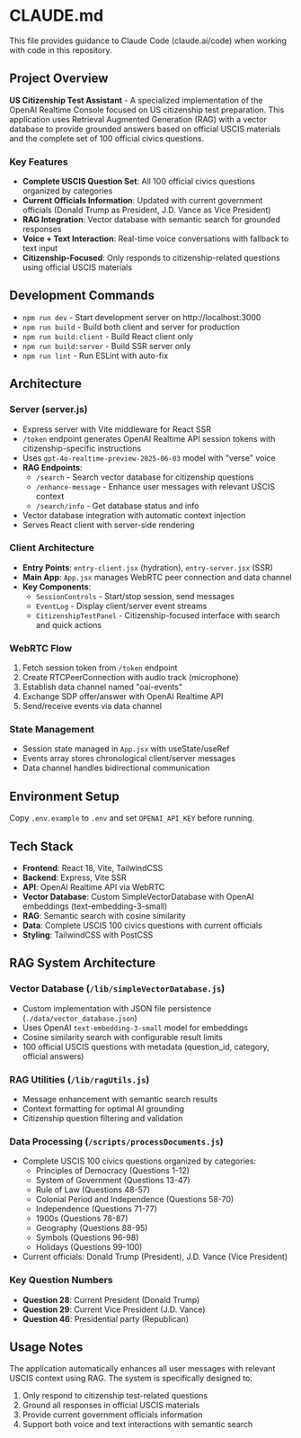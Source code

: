 # CLAUDE.md

This file provides guidance to Claude Code (claude.ai/code) when working with code in this repository.

## Project Overview

**US Citizenship Test Assistant** - A specialized implementation of the OpenAI Realtime Console focused on US citizenship test preparation. This application uses Retrieval Augmented Generation (RAG) with a vector database to provide grounded answers based on official USCIS materials and the complete set of 100 official civics questions.

### Key Features
- **Complete USCIS Question Set**: All 100 official civics questions organized by categories
- **Current Officials Information**: Updated with current government officials (Donald Trump as President, J.D. Vance as Vice President)
- **RAG Integration**: Vector database with semantic search for grounded responses
- **Voice + Text Interaction**: Real-time voice conversations with fallback to text input
- **Citizenship-Focused**: Only responds to citizenship-related questions using official USCIS materials

## Development Commands

- `npm run dev` - Start development server on http://localhost:3000
- `npm run build` - Build both client and server for production
- `npm run build:client` - Build React client only
- `npm run build:server` - Build SSR server only
- `npm run lint` - Run ESLint with auto-fix

## Architecture

### Server (server.js)
- Express server with Vite middleware for React SSR
- `/token` endpoint generates OpenAI Realtime API session tokens with citizenship-specific instructions
- Uses `gpt-4o-realtime-preview-2025-06-03` model with "verse" voice
- **RAG Endpoints**:
  - `/search` - Search vector database for citizenship questions
  - `/enhance-message` - Enhance user messages with relevant USCIS context
  - `/search/info` - Get database status and info
- Vector database integration with automatic context injection
- Serves React client with server-side rendering

### Client Architecture
- **Entry Points**: `entry-client.jsx` (hydration), `entry-server.jsx` (SSR)
- **Main App**: `App.jsx` manages WebRTC peer connection and data channel
- **Key Components**:
  - `SessionControls` - Start/stop session, send messages
  - `EventLog` - Display client/server event streams
  - `CitizenshipTestPanel` - Citizenship-focused interface with search and quick actions

### WebRTC Flow
1. Fetch session token from `/token` endpoint
2. Create RTCPeerConnection with audio track (microphone)
3. Establish data channel named "oai-events"
4. Exchange SDP offer/answer with OpenAI Realtime API
5. Send/receive events via data channel

### State Management
- Session state managed in `App.jsx` with useState/useRef
- Events array stores chronological client/server messages
- Data channel handles bidirectional communication

## Environment Setup

Copy `.env.example` to `.env` and set `OPENAI_API_KEY` before running.

## Tech Stack

- **Frontend**: React 18, Vite, TailwindCSS
- **Backend**: Express, Vite SSR
- **API**: OpenAI Realtime API via WebRTC
- **Vector Database**: Custom SimpleVectorDatabase with OpenAI embeddings (text-embedding-3-small)
- **RAG**: Semantic search with cosine similarity
- **Data**: Complete USCIS 100 civics questions with current officials
- **Styling**: TailwindCSS with PostCSS

## RAG System Architecture

### Vector Database (`/lib/simpleVectorDatabase.js`)
- Custom implementation with JSON file persistence (`./data/vector_database.json`)
- Uses OpenAI `text-embedding-3-small` model for embeddings
- Cosine similarity search with configurable result limits
- 100 official USCIS questions with metadata (question_id, category, official answers)

### RAG Utilities (`/lib/ragUtils.js`)
- Message enhancement with semantic search results
- Context formatting for optimal AI grounding
- Citizenship question filtering and validation

### Data Processing (`/scripts/processDocuments.js`)
- Complete USCIS 100 civics questions organized by categories:
  - Principles of Democracy (Questions 1-12)
  - System of Government (Questions 13-47)
  - Rule of Law (Questions 48-57)
  - Colonial Period and Independence (Questions 58-70)
  - Independence (Questions 71-77)
  - 1900s (Questions 78-87)
  - Geography (Questions 88-95)
  - Symbols (Questions 96-98)
  - Holidays (Questions 99-100)
- Current officials: Donald Trump (President), J.D. Vance (Vice President)

### Key Question Numbers
- **Question 28**: Current President (Donald Trump)
- **Question 29**: Current Vice President (J.D. Vance)
- **Question 46**: Presidential party (Republican)

## Usage Notes

The application automatically enhances all user messages with relevant USCIS context using RAG. The system is specifically designed to:
1. Only respond to citizenship test-related questions
2. Ground all responses in official USCIS materials
3. Provide current government officials information
4. Support both voice and text interactions with semantic search
